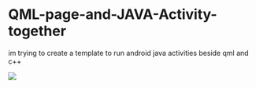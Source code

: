 # QML-page-and-JAVA-Activity-together

im trying to create a template to run android java activities beside qml and c++


![](https://j.gifs.com/jZW9EW.gif)
